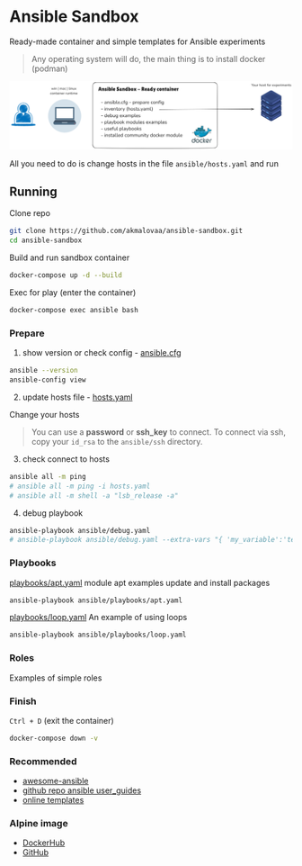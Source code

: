 # Ansible Sandbox

Ready-made container and simple templates for Ansible experiments

> Any operating system will do, the main thing is to install docker (podman)

![sandbox](sandbox.excalidraw.png)

All you need to do is change hosts in the file `ansible/hosts.yaml` and run

## Running

Clone repo
```sh
git clone https://github.com/akmalovaa/ansible-sandbox.git
cd ansible-sandbox
```

Build and run sandbox container
```sh
docker-compose up -d --build
```

Exec for play (enter the container)
```sh
docker-compose exec ansible bash
```

### Prepare

1) show version or check config - [ansible.cfg](ansible.cfg)
```sh
ansible --version
ansible-config view
```

2) update hosts file - [hosts.yaml](https://github.com/akmalovaa/ansible-sandbox/blob/main/ansible/hosts.yaml)

Сhange your hosts

> You can use a **password** or **ssh_key** to connect.
To connect via ssh, copy your `id_rsa` to the `ansible/ssh` directory.

3) check connect to hosts
```sh
ansible all -m ping
# ansible all -m ping -i hosts.yaml
# ansible all -m shell -a "lsb_release -a"
```
4) debug playbook
```sh
ansible-playbook ansible/debug.yaml
# ansible-playbook ansible/debug.yaml --extra-vars "{ 'my_variable':'test' }"
```

### Playbooks

[playbooks/apt.yaml](https://github.com/akmalovaa/ansible-sandbox/blob/main/ansible/playbooks/apt.yaml) module apt examples update and install packages 
```sh
ansible-playbook ansible/playbooks/apt.yaml
```

[playbooks/loop.yaml](https://github.com/akmalovaa/ansible-sandbox/blob/main/ansible/playbooks/apt.yaml) An example of using loops
```sh
ansible-playbook ansible/playbooks/loop.yaml
```

### Roles

Examples of simple roles

### Finish

`Ctrl + D` (exit the container)

```sh
docker-compose down -v
```


### Recommended
- [awesome-ansible](https://github.com/ansible-community/awesome-ansible/blob/main/README.md)
- [github repo ansible user_guides](https://github.com/bhavikbhavsar/ansible/tree/devel/docs/docsite/rst/user_guide)
- [online templates](https://tech-playground.com/playgrounds/ansible-template/ )


### Alpine image

- [DockerHub](https://hub.docker.com/r/alpine/ansible)
- [GitHub](https://github.com/alpine-docker/multi-arch-docker-images/blob/master/ansible/Dockerfile)



